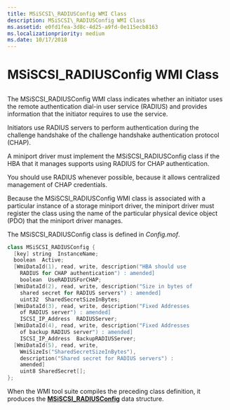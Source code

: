 ```yaml
---
title: MSiSCSI\_RADIUSConfig WMI Class
description: MSiSCSI\_RADIUSConfig WMI Class
ms.assetid: e0fd1fea-3d8c-4d25-a9fd-0e115ecb8163
ms.localizationpriority: medium
ms.date: 10/17/2018
---
```


# MSiSCSI\_RADIUSConfig WMI Class


## <span id="ddk_msiscsi_radiusconfig_wmi_class_kr"></span><span id="DDK_MSISCSI_RADIUSCONFIG_WMI_CLASS_KR"></span>


The MSiSCSI\_RADIUSConfig WMI class indicates whether an initiator uses the remote authentication dial-in user service (RADIUS) and provides information that the initiator requires to use the service.

Initiators use RADIUS servers to perform authentication during the challenge handshake of the challenge handshake authentication protocol (CHAP).

A miniport driver must implement the MSiSCSI\_RADIUSConfig class if the HBA that it manages supports using RADIUS for CHAP authentication.

You should use RADIUS whenever possible, because it allows centralized management of CHAP credentials.

Because the MSiSCSI\_RADIUSConfig WMI class is associated with a particular instance of a storage miniport driver, the miniport driver must register the class using the name of the particular physical device object (PDO) that the miniport driver manages.

The MSiSCSI\_RADIUSConfig class is defined in *Config.mof*.

```cpp
class MSiSCSI_RADIUSConfig {
  [key] string  InstanceName;
  boolean  Active;
  [WmiDataId(1), read, write, description("HBA should use 
    RADIUS for CHAP authentication") : amended] 
    boolean  UseRADIUSForCHAP;
  [WmiDataId(2), read, write, description("Size in bytes of 
    shared secret for RADIUS servers") : amended] 
    uint32  SharedSecretSizeInBytes;
  [WmiDataId(3), read, write, description("Fixed Addresses 
    of RADIUS server") : amended] 
    ISCSI_IP_Address  RADIUSServer;
  [WmiDataId(4), read, write, description("Fixed Addresses 
    of backup RADIUS server") : amended] 
    ISCSI_IP_Address  BackupRADIUSServer;
  [WmiDataId(5), read, write, 
    WmiSizeIs("SharedSecretSizeInBytes"), 
    description("Shared secret for RADIUS servers") :
    amended] 
    uint8 SharedSecret[];
};
```

When the WMI tool suite compiles the preceding class definition, it produces the [**MSiSCSI\_RADIUSConfig**](https://docs.microsoft.com/windows-hardware/drivers/ddi/content/iscsicfg/ns-iscsicfg-_msiscsi_radiusconfig) data structure.

 

 





